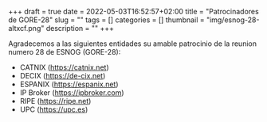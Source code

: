 +++ 
draft = true
date = 2022-05-03T16:52:57+02:00
title = "Patrocinadores de GORE-28"
slug = "" 
tags = []
categories = []
thumbnail = "img/esnog-28-altxcf.png"
description = ""
+++

Agradecemos a las siguientes entidades su amable patrocinio de la reunion numero 28 de ESNOG (GORE-28):

- CATNIX (https://catnix.net)
- DECIX (https://de-cix.net)
- ESPANIX (https://espanix.net)
- IP Broker (https://ipbroker.com)
- RIPE  (https://ripe.net)     
- UPC (https://upc.es)
